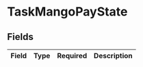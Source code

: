 # TaskMangoPayState


## Fields

| Field       | Type        | Required    | Description |
| ----------- | ----------- | ----------- | ----------- |